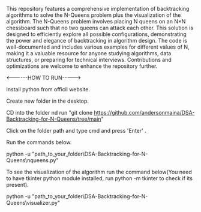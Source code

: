 This repository features a comprehensive implementation of backtracking algorithms to solve the N-Queens problem plus the visualization of the algorithm. The N-Queens problem involves placing N queens on an N×N chessboard such that no two queens can attack each other. This solution is designed to efficiently explore all possible configurations, demonstrating the power and elegance of backtracking in algorithm design. The code is well-documented and includes various examples for different values of N, making it a valuable resource for anyone studying algorithms, data structures, or preparing for technical interviews. Contributions and optimizations are welcome to enhance the repository further.

<------HOW TO RUN----->

Install python from officil website.

Create  new folder in the desktop.

CD into the folder nd run "git clone https://github.com/andersonmaina/DSA-Backtracking-for-N-Queens/tree/main"

Click on the folder path and type cmd and press 'Enter' . 

Run the commands below.

python -u "path_to_your_folder\DSA-Backtracking-for-N-Queens\nqueens.py"

To see the visualization of the algorithm run the command below(You need to have tkinter python module installed, run python -m tkinter to check if its present).

python -u "path_to_your_folder\DSA-Backtracking-for-N-Queens\visualizer.py"



